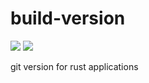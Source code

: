 # build-version
[![](https://img.shields.io/crates/v/build-version.svg)](https://crates.io/crates/build-version)
[![](https://docs.rs/build-version/badge.svg)](https://docs.rs/build-version)

git version for rust applications
